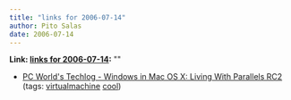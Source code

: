 ```yaml
---
title: "links for 2006-07-14"
author: Pito Salas
date: 2006-07-14
---
```


**Link: [links for 2006-07-14](None):** ""

  * [PC World's Techlog - Windows in Mac OS X: Living With Parallels RC2](<http://blogs.pcworld.com/techlog/archives/002198.html>) (tags: [virtualmachine](<http://del.icio.us/pitosalas/virtualmachine>) [cool](<http://del.icio.us/pitosalas/cool>))
>>


